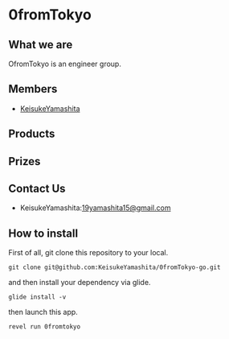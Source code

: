 # 0fromTokyo

## What we are 

OfromTokyo is an engineer group.

## Members

- [KeisukeYamashita](https://github.com/KeisukeYamashita)

## Products

## Prizes

## Contact Us

- KeisukeYamashita:19yamashita15@gmail.com

## How to install

First of all, git clone this repository to your local.

```
git clone git@github.com:KeisukeYamashita/0fromTokyo-go.git
```

and then install your dependency via glide.

```
glide install -v
```

then launch this app.

```
revel run 0fromtokyo
```